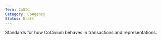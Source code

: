 ```yaml
---
Term: CoStd
Category: CoAgency
Status: Draft
---
```

Standards for how CoCivium behaves in transactions and representations.
